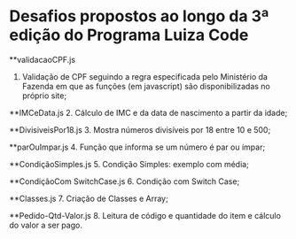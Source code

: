# Desafios propostos ao longo da 3ª edição do Programa Luiza Code #

**validacaoCPF.js
1. Validação de CPF seguindo a regra especificada pelo Ministério da Fazenda em que as funções (em javascript) são disponibilizadas no próprio site;

**IMCeData.js
2. Cálculo de IMC e da data de nascimento a partir da idade;

**DivisiveisPor18.js
3. Mostra números divisíveis por 18 entre 10 e 500;

**parOuImpar.js
4. Função que informa se um número é par ou ímpar;

**CondiçãoSimples.js
5. Condição Simples: exemplo com média;

**CondiçãoCom SwitchCase.js
6. Condição com Switch Case;

**Classes.js
7. Criação de Classes e Array;

**Pedido-Qtd-Valor.js
8. Leitura de código e quantidade do item e cálculo do valor a ser pago.
 
